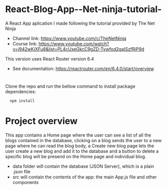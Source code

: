 
# React-Blog-App--Net-ninja-tutorial-
A React App aplication I made following the tutorial provided by The Net Ninja
- Channel link: https://www.youtube.com/c/TheNetNinja 
- Course link: https://www.youtube.com/watch?v=j942wKiXFu8&list=PL4cUxeGkcC9gZD-Tvwfod2gaISzfRiP9d

This version uses React Router version 6.4 
- See documentation: https://reactrouter.com/en/6.4.0/start/overview 

#

Clone the repo and run the bellow command to install package dependencies:
```bash
  npm install
```

# Project overview

This app contains a Home page where the user can see a list of all the blogs contained in the database, clicking on a blog sends the user to a new page where he can read the blog body, a Create new blog page lets the user create a new blog and add it to the database and a button to delete a specific blog will be presend on the Home page and individual blog.

- data folder will contain the database (JSON Server), which is a plain .json file 
- src will contain the contents of the app: the main App.js file and other components

